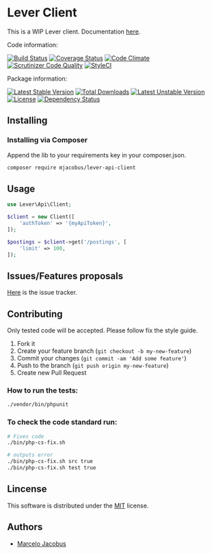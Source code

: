 Lever Client
================

This is a WIP Lever client. Documentation [here](https://hire.lever.co/developer/documentation).

Code information:

[![Build Status](https://travis-ci.org/mjacobus/lever-api-client.png?branch=master)](https://travis-ci.org/mjacobus/lever-api-client)
[![Coverage Status](https://coveralls.io/repos/mjacobus/lever-api-client/badge.png)](https://coveralls.io/r/mjacobus/lever-api-client)
[![Code Climate](https://codeclimate.com/github/mjacobus/lever-api-client.png)](https://codeclimate.com/github/mjacobus/lever-api-client)
[![Scrutinizer Code Quality](https://scrutinizer-ci.com/g/mjacobus/lever-api-client/badges/quality-score.png?b=master)](https://scrutinizer-ci.com/g/mjacobus/lever-api-client/?branch=master)
[![StyleCI](https://styleci.io/repos/45260702/shield)](https://styleci.io/repos/45260702)

Package information:

[![Latest Stable Version](https://poser.pugx.org/mjacobus/lever-api-client/v/stable.svg)](https://packagist.org/packages/mjacobus/lever-api-client)
[![Total Downloads](https://poser.pugx.org/mjacobus/lever-api-client/downloads.svg)](https://packagist.org/packages/mjacobus/lever-api-client)
[![Latest Unstable Version](https://poser.pugx.org/mjacobus/lever-api-client/v/unstable.svg)](https://packagist.org/packages/mjacobus/lever-api-client)
[![License](https://poser.pugx.org/mjacobus/lever-api-client/license.svg)](https://packagist.org/packages/mjacobus/lever-api-client)
[![Dependency Status](https://gemnasium.com/mjacobus/lever-api-client.png)](https://gemnasium.com/mjacobus/lever-api-client)


## Installing

### Installing via Composer

Append the lib to your requirements key in your composer.json.

```bash
composer require mjacobus/lever-api-client
```

## Usage

```php
use Lever\Api\Client;

$client = new Client([
    'authToken' => '{myApiToken}',
]);

$postings = $client->get('/postings', [
    'limit' => 100,
]);
```


## Issues/Features proposals

[Here](https://github.com/mjacobus/lever-api-client/issues) is the issue tracker.

## Contributing

Only tested code will be accepted. Please follow fix the style guide.

1. Fork it
2. Create your feature branch (`git checkout -b my-new-feature`)
3. Commit your changes (`git commit -am 'Add some feature'`)
4. Push to the branch (`git push origin my-new-feature`)
5. Create new Pull Request

### How to run the tests:

```bash
./vendor/bin/phpunit
```

### To check the code standard run:

```bash
# Fixes code
./bin/php-cs-fix.sh

# outputs error
./bin/php-cs-fix.sh src true
./bin/php-cs-fix.sh test true

```

## Lincense

This software is distributed under the [MIT](MIT-LICENSE) license.

## Authors

- [Marcelo Jacobus](https://github.com/mjacobus)
